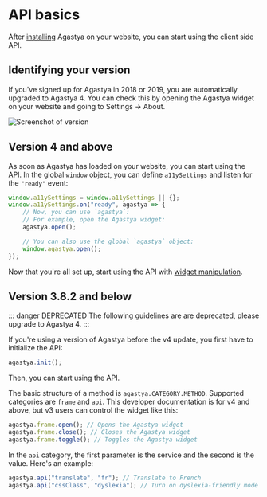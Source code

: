 # API basics

After [installing](installation.html) Agastya on your website, you can start using the client side API.

## Identifying your version

If you've signed up for Agastya in 2018 or 2019, you are automatically upgraded to Agastya 4. You can check this by opening the Agastya widget on your website and going to Settings → About.

![Screenshot of version](https://public-cdn.oswaldlabs.com/help-assets/Screenshot%202019-03-17%20at%2015.31.42.png)

## Version 4 and above

As soon as Agastya has loaded on your website, you can start using the API. In the global `window` object, you can define `a11ySettings` and listen for the `"ready"` event:

```js
window.a11ySettings = window.a11ySettings || {};
window.a11ySettings.on("ready", agastya => {
    // Now, you can use `agastya`:
    // For example, open the Agastya widget:
    agastya.open();

    // You can also use the global `agastya` object:
    window.agastya.open();
});
```

Now that you're all set up, start using the API with [widget manipulation](widget.html).

## Version 3.8.2 and below

::: danger DEPRECATED
The following guidelines are are deprecated, please upgrade to Agastya 4.
:::

If you're using a version of Agastya before the v4 update, you first have to initialize the API:

```js
agastya.init();
```

Then, you can start using the API.

The basic structure of a method is `agastya.CATEGORY.METHOD`. Supported categories are `frame` and `api`. This developer documentation is for v4 and above, but v3 users can control the widget like this:

```js
agastya.frame.open(); // Opens the Agastya widget
agastya.frame.close(); // Closes the Agastya widget
agastya.frame.toggle(); // Toggles the Agastya widget
```

In the `api` category, the first parameter is the service and the second is the value. Here's an example:

```js
agastya.api("translate", "fr"); // Translate to French
agastya.api("cssClass", "dyslexia"); // Turn on dyslexia-friendly mode
```
